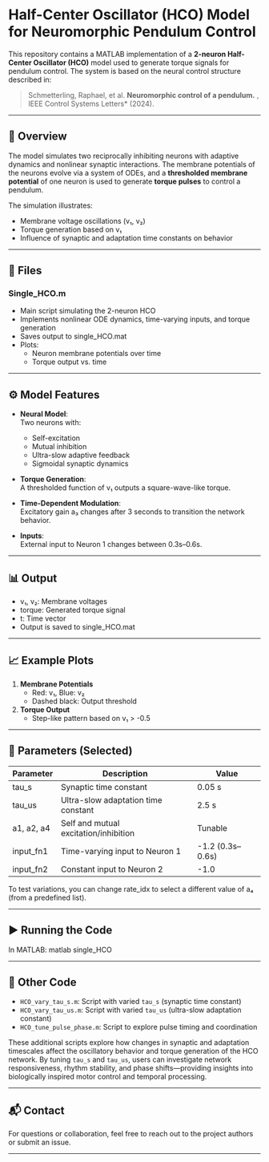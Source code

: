 # Half-Center Oscillator (HCO) Model for Neuromorphic Pendulum Control

This repository contains a MATLAB implementation of a **2-neuron Half-Center Oscillator (HCO)** model used to generate torque signals for pendulum control. The system is based on the neural control structure described in:

> Schmetterling, Raphael, et al. **Neuromorphic control of a pendulum.** , IEEE Control Systems Letters* (2024).

---

## 🔬 Overview

The model simulates two reciprocally inhibiting neurons with adaptive dynamics and nonlinear synaptic interactions. The membrane potentials of the neurons evolve via a system of ODEs, and a **thresholded membrane potential** of one neuron is used to generate **torque pulses** to control a pendulum.

The simulation illustrates:
- Membrane voltage oscillations (v₁, v₂)
- Torque generation based on v₁
- Influence of synaptic and adaptation time constants on behavior

---

## 📁 Files

### Single_HCO.m
- Main script simulating the 2-neuron HCO
- Implements nonlinear ODE dynamics, time-varying inputs, and torque generation
- Saves output to single_HCO.mat
- Plots:
  - Neuron membrane potentials over time
  - Torque output vs. time

---

## ⚙️ Model Features

- **Neural Model**:  
  Two neurons with:
  - Self-excitation
  - Mutual inhibition
  - Ultra-slow adaptive feedback
  - Sigmoidal synaptic dynamics

- **Torque Generation**:  
  A thresholded function of v₁ outputs a square-wave-like torque.

- **Time-Dependent Modulation**:  
  Excitatory gain a₃ changes after 3 seconds to transition the network behavior.

- **Inputs**:  
  External input to Neuron 1 changes between 0.3s–0.6s.

---

## 📊 Output

- v₁, v₂: Membrane voltages  
- torque: Generated torque signal  
- t: Time vector  
- Output is saved to single_HCO.mat

---

## 📈 Example Plots

1. **Membrane Potentials**
   - Red: v₁, Blue: v₂
   - Dashed black: Output threshold
2. **Torque Output**
   - Step-like pattern based on v₁ > -0.5

---

## 🧪 Parameters (Selected)

| Parameter | Description | Value |
|----------|-------------|-------|
| tau_s | Synaptic time constant | 0.05 s |
| tau_us | Ultra-slow adaptation time constant | 2.5 s |
| a1, a2, a4 | Self and mutual excitation/inhibition | Tunable |
| input_fn1 | Time-varying input to Neuron 1 | -1.2 (0.3s–0.6s) |
| input_fn2 | Constant input to Neuron 2 | -1.0 |

To test variations, you can change rate_idx to select a different value of a₄ (from a predefined list).

---

## ▶️ Running the Code

In MATLAB:
matlab
single_HCO


---

## 🧩 Other Code

* `HCO_vary_tau_s.m`: Script with varied `tau_s` (synaptic time constant)
* `HCO_vary_tau_us.m`: Script with varied `tau_us` (ultra-slow adaptation constant)
* `HCO_tune_pulse_phase.m`: Script to explore pulse timing and coordination

These additional scripts explore how changes in synaptic and adaptation timescales affect the oscillatory behavior and torque generation of the HCO network. By tuning `tau_s` and `tau_us`, users can investigate network responsiveness, rhythm stability, and phase shifts—providing insights into biologically inspired motor control and temporal processing.


---

## 📬 Contact

For questions or collaboration, feel free to reach out to the project authors or submit an issue.

---

